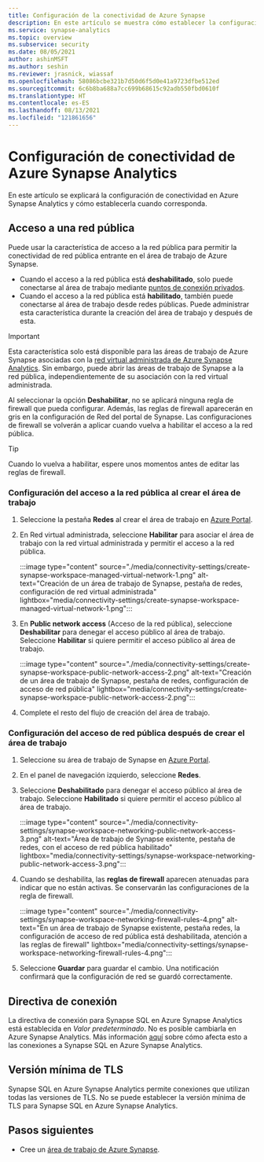 ```yaml
---
title: Configuración de la conectividad de Azure Synapse
description: En este artículo se muestra cómo establecer la configuración de conectividad en Azure Synapse Analytics.
ms.service: synapse-analytics
ms.topic: overview
ms.subservice: security
ms.date: 08/05/2021
author: ashinMSFT
ms.author: seshin
ms.reviewer: jrasnick, wiassaf
ms.openlocfilehash: 58086bcbe321b7d50d6f5d0e41a9723dfbe512ed
ms.sourcegitcommit: 6c6b8ba688a7cc699b68615c92adb550fbd0610f
ms.translationtype: HT
ms.contentlocale: es-ES
ms.lasthandoff: 08/13/2021
ms.locfileid: "121861656"
---
```

# <a name="azure-synapse-analytics-connectivity-settings"></a>Configuración de conectividad de Azure Synapse Analytics

En este artículo se explicará la configuración de conectividad en Azure Synapse Analytics y cómo establecerla cuando corresponda.

## <a name="public-network-access"></a>Acceso a una red pública 

Puede usar la característica de acceso a la red pública para permitir la conectividad de red pública entrante en el área de trabajo de Azure Synapse. 

- Cuando el acceso a la red pública está **deshabilitado**, solo puede conectarse al área de trabajo mediante [puntos de conexión privados](synapse-workspace-managed-private-endpoints.md). 
- Cuando el acceso a la red pública está **habilitado**, también puede conectarse al área de trabajo desde redes públicas. Puede administrar esta característica durante la creación del área de trabajo y después de esta. 

> [!IMPORTANT]
> Esta característica solo está disponible para las áreas de trabajo de Azure Synapse asociadas con la [red virtual administrada de Azure Synapse Analytics](synapse-workspace-managed-vnet.md). Sin embargo, puede abrir las áreas de trabajo de Synapse a la red pública, independientemente de su asociación con la red virtual administrada. 

Al seleccionar la opción **Deshabilitar**, no se aplicará ninguna regla de firewall que pueda configurar. Además, las reglas de firewall aparecerán en gris en la configuración de Red del portal de Synapse. Las configuraciones de firewall se volverán a aplicar cuando vuelva a habilitar el acceso a la red pública. 

> [!TIP]
> Cuando lo vuelva a habilitar, espere unos momentos antes de editar las reglas de firewall.

### <a name="configure-public-network-access-when-you-create-your-workspace"></a>Configuración del acceso a la red pública al crear el área de trabajo

1.    Seleccione la pestaña **Redes** al crear el área de trabajo en [Azure Portal](https://aka.ms/azureportal).
2.    En Red virtual administrada, seleccione **Habilitar** para asociar el área de trabajo con la red virtual administrada y permitir el acceso a la red pública. 

       :::image type="content" source="./media/connectivity-settings/create-synapse-workspace-managed-virtual-network-1.png" alt-text="Creación de un área de trabajo de Synapse, pestaña de redes, configuración de red virtual administrada" lightbox="media/connectivity-settings/create-synapse-workspace-managed-virtual-network-1.png":::

3. En **Public network access** (Acceso de la red pública), seleccione **Deshabilitar** para denegar el acceso público al área de trabajo. Seleccione **Habilitar** si quiere permitir el acceso público al área de trabajo.

   :::image type="content" source="./media/connectivity-settings/create-synapse-workspace-public-network-access-2.png" alt-text="Creación de un área de trabajo de Synapse, pestaña de redes, configuración de acceso de red pública" lightbox="media/connectivity-settings/create-synapse-workspace-public-network-access-2.png"::: 

4.    Complete el resto del flujo de creación del área de trabajo.

### <a name="configure-public-network-access-after-you-create-your-workspace"></a>Configuración del acceso de red pública después de crear el área de trabajo

1.    Seleccione su área de trabajo de Synapse en [Azure Portal](https://aka.ms/azureportal).
2.    En el panel de navegación izquierdo, seleccione **Redes**.
3.    Seleccione **Deshabilitado** para denegar el acceso público al área de trabajo. Seleccione **Habilitado** si quiere permitir el acceso público al área de trabajo.

       :::image type="content" source="./media/connectivity-settings/synapse-workspace-networking-public-network-access-3.png" alt-text="Área de trabajo de Synapse existente, pestaña de redes, con el acceso de red pública habilitado" lightbox="media/connectivity-settings/synapse-workspace-networking-public-network-access-3.png"::: 

4.    Cuando se deshabilita, las **reglas de firewall** aparecen atenuadas para indicar que no están activas. Se conservarán las configuraciones de la regla de firewall. 

       :::image type="content" source="./media/connectivity-settings/synapse-workspace-networking-firewall-rules-4.png" alt-text="En un área de trabajo de Synapse existente, pestaña redes, la configuración de acceso de red pública está deshabilitada, atención a las reglas de firewall" lightbox="media/connectivity-settings/synapse-workspace-networking-firewall-rules-4.png"::: 
 
5.    Seleccione **Guardar** para guardar el cambio. Una notificación confirmará que la configuración de red se guardó correctamente.

## <a name="connection-policy"></a>Directiva de conexión
La directiva de conexión para Synapse SQL en Azure Synapse Analytics está establecida en *Valor predeterminado*. No es posible cambiarla en Azure Synapse Analytics. Más información [aquí](../../azure-sql/database/connectivity-architecture.md#connection-policy) sobre cómo afecta esto a las conexiones a Synapse SQL en Azure Synapse Analytics. 

## <a name="minimal-tls-version"></a>Versión mínima de TLS
Synapse SQL en Azure Synapse Analytics permite conexiones que utilizan todas las versiones de TLS. No se puede establecer la versión mínima de TLS para Synapse SQL en Azure Synapse Analytics.

## <a name="next-steps"></a>Pasos siguientes

 - Cree un [área de trabajo de Azure Synapse](./synapse-workspace-ip-firewall.md).